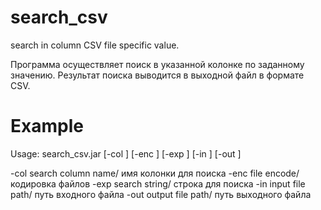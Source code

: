 search_csv
========
search in column CSV file specific value.

Программа осуществляет поиск в указанной колонке по заданному значению.
Результат поиска выводится в выходной файл в формате CSV.


Example
=======

Usage: search_csv.jar [-col <arg>] [-enc <arg>] [-exp <arg>] [-in <arg>] [-out <arg>]

 -col <arg>   search column name/ имя колонки для поиска
 -enc <arg>   file encode/ кодировка файлов
 -exp <arg>   search string/ строка для поиска
 -in <arg>    input file path/ путь входного файла
 -out <arg>   output file path/ путь выходного файла
